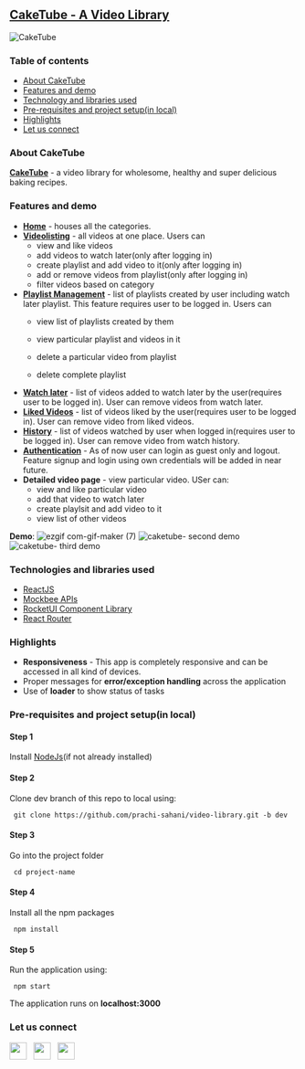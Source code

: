 ## [CakeTube - A Video Library](https://caketube.vercel.app/)
![CakeTube](https://user-images.githubusercontent.com/64582473/162131362-8d3ec819-6ce0-48ec-8dca-e7cd17b058ed.png)

### Table of contents ###
- [About CakeTube](#about)
- [Features and demo](#features)
- [Technology and libraries used](#tech)
- [Pre-requisites and project setup(in local)](#setup)
- [Highlights](#highlights)
- [Let us connect](#connect)



<a name="about"></a>
### About CakeTube ###
**[CakeTube](https://caketube.vercel.app/)** -  a video library for wholesome, healthy and super delicious baking recipes.

<a name="features"></a>

### Features and demo ###
- **[Home](https://caketube.vercel.app/)** - houses all the categories.
- **[Videolisting](https://caketube.vercel.app/explore)** - all videos at one place. Users can
  - view and like videos
  - add videos to watch later(only after logging in)
  - create playlist and add video to it(only after logging in)
  - add or remove videos from playlist(only after logging in)
  - filter videos based on category
- **[Playlist Management](https://caketube.vercel.app/explore/playlists)** - list of playlists created by user including watch later playlist. This feature requires user to be logged in. Users can
  - view list of playlists created by them
  - view particular playlist and videos in it
  - delete a particular video from playlist
  
  - delete complete playlist
 - **[Watch later](https://caketube.vercel.app/explore/playlists/watchLater)** - list of videos added to watch later by the user(requires user to be logged in). User can remove videos from watch later.
 - **[Liked Videos](https://caketube.vercel.app/explore/likedVideos)** - list of videos liked by the user(requires user to be logged in). User can remove video from liked videos.
 - **[History](https://caketube.vercel.app/explore/history)** - list of videos watched by user when logged in(requires user to be logged in). User can remove video from watch history.
 - **[Authentication](https://caketube.vercel.app/login)** - As of now user can login as guest only and logout. Feature signup and login using own credentials will be added in near future.
- **Detailed video page** - view particular video. USer can:
  -  view and like particular video
  -  add that video to watch later
  -  create playlsit and add video to it
  -  view list of other videos

**Demo**:
![ezgif com-gif-maker (7)](https://user-images.githubusercontent.com/64582473/162248403-062a18ac-46dc-4fb6-9940-fe512a2cfaae.gif)
![caketube- second demo](https://user-images.githubusercontent.com/64582473/162238183-35f4e429-f16d-485a-9999-84299af0e024.gif)
![caketube- third demo](https://user-images.githubusercontent.com/64582473/162238173-656f462e-20d8-4456-998b-125788239176.gif)


<a name="tech"></a>
### Technologies and libraries used ###
- [ReactJS](https://reactjs.org/docs/getting-started.html)
- [Mockbee APIs](https://mockbee.netlify.app/)
- [RocketUI Component Library](https://rocket-ui.vercel.app/)
- [React Router](https://reactrouter.com/docs/en/v6/getting-started/overview)

<a name="highlights"></a>
### Highlights ###
- **Responsiveness** - This app is completely responsive and can be accessed in all kind of devices.
-  Proper messages for **error/exception handling** across the application
-  Use of **loader** to show status of tasks

<a name="setup"></a>
### Pre-requisites and project setup(in local) ###
#### Step 1 ####
Install [NodeJs](https://nodejs.org/en/)(if not already installed)

#### Step 2 ####
Clone dev branch of this repo to local using:
   
     git clone https://github.com/prachi-sahani/video-library.git -b dev

#### Step 3 ####
Go into the project folder
   
     cd project-name 
     
#### Step 4 ####
Install all the npm packages

     npm install 
     
#### Step 5 ####
Run the application using:
   
     npm start 
     
The application runs on **localhost:3000**


<a name="connect"></a>
### Let us connect ###
[<img src="https://user-images.githubusercontent.com/64582473/162154693-eaf76505-59e8-4b6d-8e03-5cac4cd29d5d.png" width="30" height="30">](https://www.linkedin.com/in/prachi-sahani/) &nbsp;
[<img src="https://user-images.githubusercontent.com/64582473/162155893-3e273e1a-4a29-47e2-8e39-06b45ab6f6eb.png" width="30" height="30">](https://twitter.com/prachi_sahani07) &nbsp;
[<img src="https://user-images.githubusercontent.com/64582473/162157812-3e1d6b9b-7729-4137-99cb-8337d6396472.png" width="30" height="30">](https://github.com/prachi-sahani)


